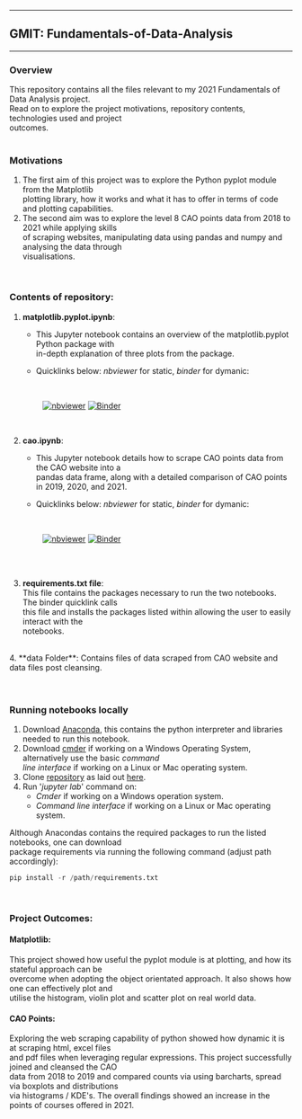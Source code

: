 ***
## GMIT: Fundamentals-of-Data-Analysis
***
### Overview
This repository contains all the files relevant to my 2021 Fundamentals of Data Analysis project.<br>
Read on to explore the project motivations, repository contents, technologies used and project<br>outcomes.
<br />
<br />


### Motivations
1. The first aim of this project was to explore the Python pyplot module from the Matplotlib<br>
plotting library, how it works and what it has to offer in terms of code and plotting capabilities.
2. The second aim was to explore the level 8 CAO points data from 2018 to 2021 while applying skills<br>
of scraping websites, manipulating data using pandas and numpy and analysing the data through<br>
visualisations.

<br />


### Contents of repository:<br />
1. **matplotlib.pyplot.ipynb**: <br />  
    - This Jupyter notebook contains an overview of the matplotlib.pyplot Python package with <br>
    in-depth explanation of three plots from the package. <br />
    - Quicklinks below: *nbviewer* for static, *binder* for dymanic:<br />
        
        <br />
        
   &nbsp;&nbsp;&nbsp;&nbsp;&nbsp;&nbsp;&nbsp;&nbsp;
[![nbviewer](https://raw.githubusercontent.com/jupyter/design/master/logos/Badges/nbviewer_badge.svg)](https://nbviewer.jupyter.org/github/CiaranMoran27/Fundamentals-of-Data-Analysis/blob/main/pyplot.ipynb) 
[![Binder](https://mybinder.org/badge_logo.svg)](https://mybinder.org/v2/gh/CiaranMoran27/Fundamentals-of-Data-Analysis/HEAD?filepath=pyplot.ipynb) <br />
     
   <br />
      
2. **cao.ipynb**: <br />  
    - This Jupyter notebook details how to scrape CAO points data from the CAO website into a <br />
    pandas data frame, along with a detailed comparison of CAO points in 2019, 2020, and 2021.
    - Quicklinks below: *nbviewer* for static, *binder* for dymanic:<br />
        
       <br />
                    
   &nbsp;&nbsp;&nbsp;&nbsp;&nbsp;&nbsp;&nbsp;&nbsp;
[![nbviewer](https://raw.githubusercontent.com/jupyter/design/master/logos/Badges/nbviewer_badge.svg)](https://nbviewer.jupyter.org/github/CiaranMoran27/Fundamentals-of-Data-Analysis/blob/main/cao.ipynb) 
[![Binder](https://mybinder.org/badge_logo.svg)](https://mybinder.org/v2/gh/CiaranMoran27/Fundamentals-of-Data-Analysis/HEAD?labpath=cao.ipynb)
<br />
<br />

3. **requirements.txt file**:   
This file contains the packages necessary to run the two notebooks. The binder quicklink calls<br>
    this file and installs the packages listed within allowing the user to easily interact with the<br>
    notebooks.   
<br /> 
4. **data Folder**:  
Contains files of data scraped from CAO website and data files post cleansing.<br /> 

<br>

<br>

### Running notebooks locally

1. Download [Anaconda](https://docs.anaconda.com/anaconda/install/index.html), this contains the python 
interpreter and libraries needed to run this notebook.
2. Download [cmder](https://cmder.net/) if working on a Windows Operating System, alternatively use the basic *command <br>line interface*
if working on a Linux or Mac operating system.
3. Clone [repository](https://github.com/CiaranMoran27/Fundamentals-of-Data-Analysis) as laid out [here](https://docs.github.com/en/github/creating-cloning-and-archiving-repositories/cloning-a-repository).
4. Run '*jupyter lab*' command on:
    - *Cmder* if working on a Windows operation system.
    - *Command line interface* if working on a Linux or Mac operating system.
    
Although Anacondas contains the required packages to run the listed notebooks, one can download <br />
package requirements via running the following command (adjust path accordingly): <br />

``` Python
pip install -r /path/requirements.txt
```

<br>


### Project Outcomes:
#### Matplotlib:
This project showed how useful the pyplot module is at plotting, and how its stateful approach can be<br>
overcome when adopting the object orientated approach. It also shows how one can effectively plot and<br>
utilise the histogram, violin plot and scatter plot on real world data.

#### CAO Points:
Exploring the web scraping capability of python showed how dynamic it is at scraping html, excel files<br>
and pdf files when leveraging regular expressions. This project successfully joined and cleansed the CAO<br>
data from 2018 to 2019 and compared counts via using barcharts, spread via boxplots and distributions<br>
via histograms / KDE's. The overall findings showed an increase in the points of courses offered in 2021.

